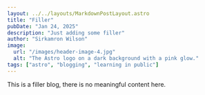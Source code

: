 ```yaml
---
layout: ../../layouts/MarkdownPostLayout.astro
title: "Filler"
pubDate: "Jan 24, 2025"
description: "Just adding some filler"
author: "Sirkamron Wilson"
image:
  url: "/images/header-image-4.jpg"
  alt: "The Astro logo on a dark background with a pink glow."
tags: ["astro", "blogging", "learning in public"]
---
```


This is a filler blog, there is no meaningful content here.
